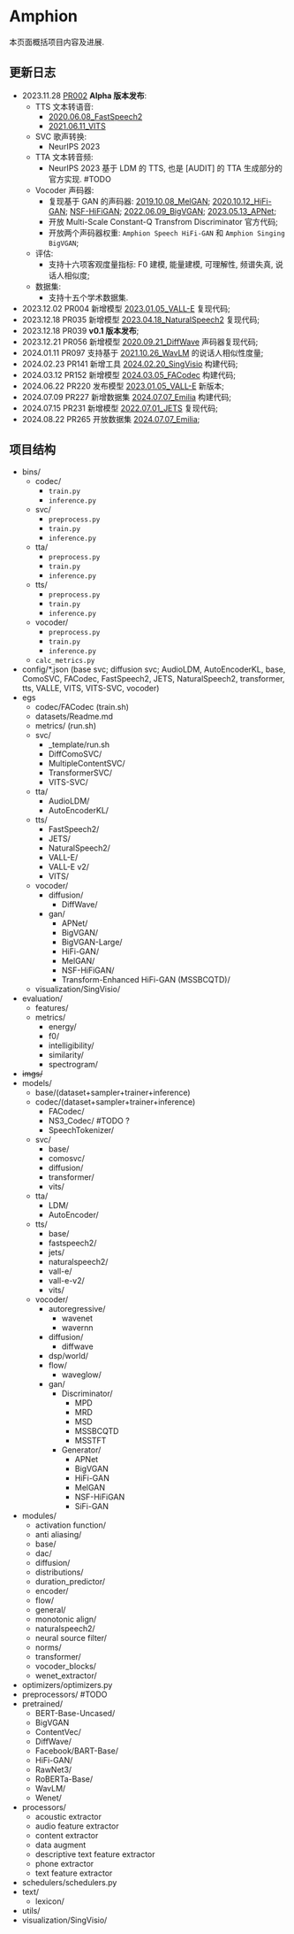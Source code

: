 # Amphion

本页面概括项目内容及进展.

## 更新日志

- 2023.11.28 [PR002](https://github.com/open-mmlab/Amphion/pull/2) **Alpha 版本发布**:
  - TTS 文本转语音:
    - [2020.06.08_FastSpeech2](../../../Models/TTS2_Acoustic/2020.06.08_FastSpeech2.md)
    - [2021.06.11_VITS](../../../Models/E2E/2021.06.11_VITS.md)
  - SVC 歌声转换:
    - NeurIPS 2023
  - TTA 文本转音频:
    - NeurIPS 2023 基于 LDM 的 TTS, 也是 [AUDIT] 的 TTA 生成部分的官方实现. #TODO
  - Vocoder 声码器:
    - 复现基于 GAN 的声码器: [2019.10.08_MelGAN](../../../Models/TTS3_Vocoder/2019.10.08_MelGAN.md); [2020.10.12_HiFi-GAN](../../../Models/TTS3_Vocoder/2020.10.12_HiFi-GAN.md); [NSF-HiFiGAN](../../../Models/TTS3_Vocoder/NSF-HiFiGAN.md); [2022.06.09_BigVGAN](../../../Models/TTS3_Vocoder/2022.06.09_BigVGAN.md); [2023.05.13_APNet](../../../Models/TTS3_Vocoder/2023.05.13_APNet.md);
    - 开放 Multi-Scale Constant-Q Transfrom Discriminator 官方代码;
    - 开放两个声码器权重: `Amphion Speech HiFi-GAN` 和 `Amphion Singing BigVGAN`;
  - 评估:
    - 支持十六项客观度量指标: F0 建模, 能量建模, 可理解性, 频谱失真, 说话人相似度;
  - 数据集:
    - 支持十五个学术数据集.
- 2023.12.02 PR004 新增模型 [2023.01.05_VALL-E](../../../Models/SpeechLM/2023.01.05_VALL-E.md) 复现代码;
- 2023.12.18 PR035 新增模型 [2023.04.18_NaturalSpeech2](../../../Models/Diffusion/2023.04.18_NaturalSpeech2.md) 复现代码;
- 2023.12.18 PR039 **v0.1 版本发布**;
- 2023.12.21 PR056 新增模型 [2020.09.21_DiffWave](../../../Models/TTS3_Vocoder/2020.09.21_DiffWave.md) 声码器复现代码;
- 2024.01.11 PR097 支持基于 [2021.10.26_WavLM](../../../Models/SpeechRepresentation/2021.10.26_WavLM.md) 的说话人相似性度量;
- 2024.02.23 PR141 新增工具 [2024.02.20_SingVisio](../../../Models/SVC/2024.02.20_SingVisio.md) 构建代码;
- 2024.03.12 PR152 新增模型 [2024.03.05_FACodec](../../../Models/Speech_Neural_Codec/2024.03.05_FACodec.md) 构建代码;
- 2024.06.22 PR220 发布模型 [2023.01.05_VALL-E](../../../Models/SpeechLM/2023.01.05_VALL-E.md) 新版本;
- 2024.07.09 PR227 新增数据集 [2024.07.07_Emilia](../../../Datasets/2024.07.07_Emilia.md) 构建代码;
- 2024.07.15 PR231 新增模型 [2022.07.01_JETS](../../../Models/E2E/2022.07.01_JETS.md) 复现代码;
- 2024.08.22 PR265 开放数据集 [2024.07.07_Emilia](../../../Datasets/2024.07.07_Emilia.md);

## 项目结构

- bins/
  - codec/
    - `train.py`
    - `inference.py`
  - svc/
    - `preprocess.py`
    - `train.py`
    - `inference.py`
  - tta/
    - `preprocess.py`
    - `train.py`
    - `inference.py`
  - tts/
    - `preprocess.py`
    - `train.py`
    - `inference.py`
  - vocoder/
    - `preprocess.py`
    - `train.py`
    - `inference.py`
  - `calc_metrics.py`
- config/*.json (base svc; diffusion svc; AudioLDM, AutoEncoderKL, base, ComoSVC, FACodec, FastSpeech2, JETS, NaturalSpeech2, transformer, tts, VALLE, VITS, VITS-SVC, vocoder)
- egs
  - codec/FACodec (train.sh)
  - datasets/Readme.md
  - metrics/ (run.sh)
  - svc/
    - _template/run.sh
    - DiffComoSVC/
    - MultipleContentSVC/
    - TransformerSVC/
    - VITS-SVC/
  - tta/
    - AudioLDM/
    - AutoEncoderKL/
  - tts/
    - FastSpeech2/
    - JETS/
    - NaturalSpeech2/
    - VALL-E/
    - VALL-E v2/
    - VITS/
  - vocoder/
    - diffusion/
      - DiffWave/
    - gan/
      - APNet/
      - BigVGAN/
      - BigVGAN-Large/
      - HiFi-GAN/
      - MelGAN/
      - NSF-HiFiGAN/
      - Transform-Enhanced HiFi-GAN (MSSBCQTD)/
  - visualization/SingVisio/
- evaluation/
  - features/
  - metrics/
    - energy/
    - f0/
    - intelligibility/
    - similarity/
    - spectrogram/
- ~~imgs/~~
- models/
  - base/(dataset+sampler+trainer+inference)
  - codec/(dataset+sampler+trainer+inference)
    - FACodec/
    - NS3_Codec/ #TODO ?
    - SpeechTokenizer/
  - svc/
    - base/
    - comosvc/
    - diffusion/
    - transformer/
    - vits/
  - tta/
    - LDM/
    - AutoEncoder/
  - tts/
    - base/
    - fastspeech2/
    - jets/
    - naturalspeech2/
    - vall-e/
    - vall-e-v2/
    - vits/
  - vocoder/
    - autoregressive/
      - wavenet
      - wavernn
    - diffusion/
      - diffwave
    - dsp/world/
    - flow/
      - waveglow/
    - gan/
      - Discriminator/
        - MPD
        - MRD
        - MSD
        - MSSBCQTD
        - MSSTFT
      - Generator/
        - APNet
        - BigVGAN
        - HiFi-GAN
        - MelGAN
        - NSF-HiFiGAN
        - SiFi-GAN
- modules/
  - activation function/
  - anti aliasing/
  - base/
  - dac/
  - diffusion/
  - distributions/
  - duration_predictor/
  - encoder/
  - flow/
  - general/
  - monotonic align/
  - naturalspeech2/
  - neural source filter/
  - norms/
  - transformer/
  - vocoder_blocks/
  - wenet_extractor/
- optimizers/optimizers.py
- preprocessors/ #TODO
- pretrained/
  - BERT-Base-Uncased/
  - BigVGAN
  - ContentVec/
  - DiffWave/
  - Facebook/BART-Base/
  - HiFi-GAN/
  - RawNet3/
  - RoBERTa-Base/
  - WavLM/
  - Wenet/
- processors/
  - acoustic extractor
  - audio feature extractor
  - content extractor
  - data augment
  - descriptive text feature extractor
  - phone extractor
  - text feature extractor
- schedulers/schedulers.py
- text/
  - lexicon/
- utils/
- visualization/SingVisio/
